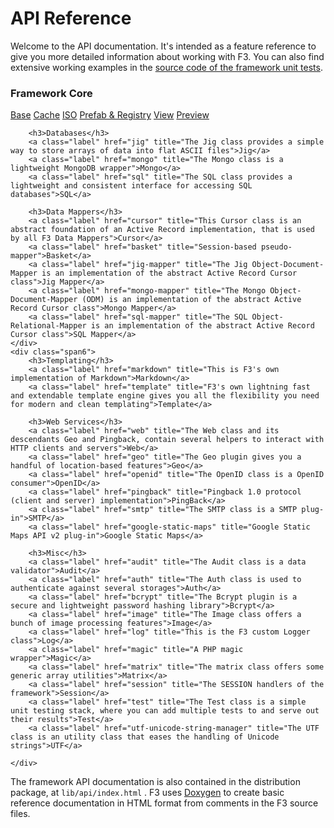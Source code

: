 # API Reference

Welcome to the API documentation. It's intended as a feature reference to give you more detailed information about working with F3.
You can also find extensive working examples in the [source code of the framework unit tests](https://github.com/bcosca/fatfree/tree/dev/app).

<div class="row-fluid pb25 ref">
    <div class="span6">
        <h3>Framework Core</h3>
        <a class="label" href="base" title="The Base class represents the framework core">Base</a>
        <a class="label" href="cache" title="F3 Multi protocols Cache engine">Cache</a>
        <a class="label" href="iso" title="The ISO class provides a list of ISO codes of languages  and countries">ISO</a>
        <a class="label" href="prefab-registry" title="Prefab is a factory wrapper for singleton classes">Prefab & Registry</a>
        <a class="label" href="view" title="The View is responsible for rendering PHP views in MVC parlance">View</a>
        <a class="label" href="preview" title="The Preview class is a lightweight template engine class that extends the View class">Preview</a>

        <h3>Databases</h3>
        <a class="label" href="jig" title="The Jig class provides a simple way to store arrays of data into flat ASCII files">Jig</a>
        <a class="label" href="mongo" title="The Mongo class is a lightweight MongoDB wrapper">Mongo</a>
        <a class="label" href="sql" title="The SQL class provides a lightweight and consistent interface for accessing SQL databases">SQL</a>

        <h3>Data Mappers</h3>
        <a class="label" href="cursor" title="This Cursor class is an abstract foundation of an Active Record implementation, that is used by all F3 Data Mappers">Cursor</a>
        <a class="label" href="basket" title="Session-based pseudo-mapper">Basket</a>
        <a class="label" href="jig-mapper" title="The Jig Object-Document-Mapper is an implementation of the abstract Active Record Cursor class">Jig Mapper</a>
        <a class="label" href="mongo-mapper" title="The Mongo Object-Document-Mapper (ODM) is an implementation of the abstract Active Record Cursor class">Mongo Mapper</a>
        <a class="label" href="sql-mapper" title="The SQL Object-Relational-Mapper is an implementation of the abstract Active Record Cursor class">SQL Mapper</a>
    </div>
    <div class="span6">
        <h3>Templating</h3>
        <a class="label" href="markdown" title="This is F3's own implementation of Markdown">Markdown</a>
        <a class="label" href="template" title="F3's own lightning fast and extendable template engine gives you all the flexibility you need for modern and clean templating">Template</a>

        <h3>Web Services</h3>
        <a class="label" href="web" title="The Web class and its descendants Geo and Pingback, contain several helpers to interact with HTTP clients and servers">Web</a>
        <a class="label" href="geo" title="The Geo plugin gives you a handful of location-based features">Geo</a>
        <a class="label" href="openid" title="The OpenID class is a OpenID consumer">OpenID</a>
        <a class="label" href="pingback" title="Pingback 1.0 protocol (client and server) implementation">PingBack</a>
        <a class="label" href="smtp" title="The SMTP class is a SMTP plug-in">SMTP</a>
        <a class="label" href="google-static-maps" title="Google Static Maps API v2 plug-in">Google Static Maps</a>

        <h3>Misc</h3>
        <a class="label" href="audit" title="The Audit class is a data validator">Audit</a>
        <a class="label" href="auth" title="The Auth class is used to authenticate against several storages">Auth</a>
        <a class="label" href="bcrypt" title="The Bcrypt plugin is a secure and lightweight password hashing library">Bcrypt</a>
        <a class="label" href="image" title="The Image class offers a bunch of image processing features">Image</a>
        <a class="label" href="log" title="This is the F3 custom Logger class">Log</a>
        <a class="label" href="magic" title="A PHP magic wrapper">Magic</a>
        <a class="label" href="matrix" title="The matrix class offers some generic array utilities">Matrix</a>
        <a class="label" href="session" title="The SESSION handlers of the framework">Session</a>
        <a class="label" href="test" title="The Test class is a simple unit testing stack, where you can add multiple tests to and serve out their results">Test</a>
        <a class="label" href="utf-unicode-string-manager" title="The UTF class is an utility class that eases the handling of Unicode strings">UTF</a>

    </div>
</div>


The framework API documentation is also contained in the distribution package, at `lib/api/index.html` . F3 uses [Doxygen](http://www.stack.nl/~dimitri/doxygen/ "Doxygen is a tool for generating documentation from annotated source code") to create basic reference documentation in HTML format from comments in the F3 source files.
